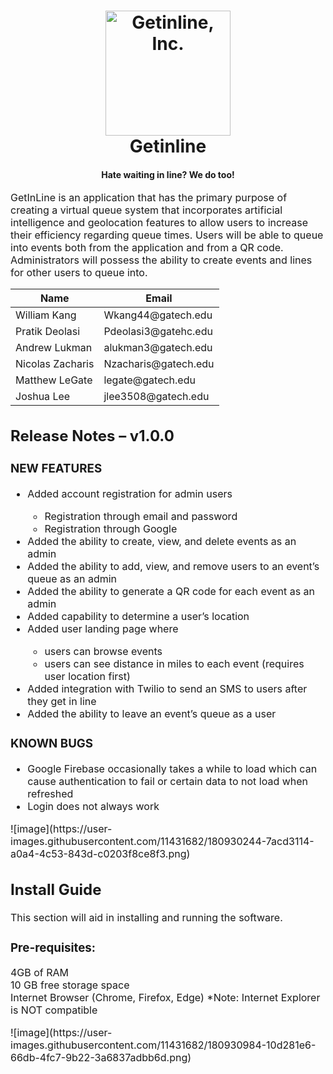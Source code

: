 <h1 align="center">
  <img src="https://s3.amazonaws.com/rebelbase-production-s3/user_uploads/projects/%7Bproject_id%7D/project-profile-logo-156edee0-83a1-3380-92ec-8dd9b00ef3d6.png?v=63708760069" alt="Getinline, Inc." width="200"></a>
  <br>
  Getinline
</h1>
<h4 align="center">Hate waiting in line? We do too!</h4>
<p><font size="3">
GetInLine is an application that has the primary purpose of creating a virtual queue system that incorporates artificial intelligence and geolocation features to allow users to increase their efficiency regarding queue times. Users will be able to queue into events both from the application and from a QR code. Administrators will possess the ability to create events and lines for other users to queue into.  </p>

<table align="center">
<thead>
  <tr>
    <th>Name</th>
    <th>Email</th>
  </tr>
</thead>
<tbody>
  <tr>
    <td>William Kang</td>
    <td>Wkang44@gatech.edu</td>
  </tr>
  <tr>
    <td>Pratik Deolasi</td>
    <td>Pdeolasi3@gatehc.edu</td>
  </tr>
  <tr>
    <td>Andrew Lukman</td>
    <td>alukman3@gatech.edu</td>
  </tr>
  <tr>
    <td>Nicolas Zacharis</td>
    <td>Nzacharis@gatech.edu</td>
  </tr>
  <tr>
    <td>Matthew LeGate</td>
    <td>legate@gatech.edu</td>
  </tr>
  <tr>
    <td>Joshua Lee</td>
    <td>jlee3508@gatech.edu</td>
  </tr>
</tbody>
</table>


<h2>Release Notes – v1.0.0</h2>

<h3>NEW FEATURES</h3>
<ul>
  <li>Added account registration for admin users</li>
  <ul>
    <li>Registration through email and password</li>
    <li>Registration through Google</li>
  </ul>
  <li>Added the ability to create, view, and delete events as an admin</li>
  <li>Added the ability to add, view, and remove users to an event’s queue as an admin</li>
  <li>Added the ability to generate a QR code for each event as an admin</li>
  <li>Added capability to determine a user’s location</li>
  <li>Added user landing page where</li>
  <ul>
    <li>users can browse events</li>
    <li>users can see distance in miles to each event (requires user location first)</li>
  </ul>
  <li>Added integration with Twilio to send an SMS to users after they get in line</li>
  <li>Added the ability to leave an event’s queue as a user</li>
</ul> 

<h3>KNOWN BUGS</h3>
<ul>
  <li>Google Firebase occasionally takes a while to load which can cause authentication to fail or certain data to not load when refreshed</li>
  <li>Login does not always work</li>
</ul>
![image](https://user-images.githubusercontent.com/11431682/180930244-7acd3114-a0a4-4c53-843d-c0203f8ce8f3.png)


<h2>Install Guide</h2>
<p>This section will aid in installing and running the software.</p>

<h3>Pre-requisites:</h3>
<p>
4GB of RAM<br>
10 GB free storage space<br>
Internet Browser (Chrome, Firefox, Edge) *Note: Internet Explorer is NOT compatible<br> 
</p>
![image](https://user-images.githubusercontent.com/11431682/180930984-10d281e6-66db-4fc7-9b22-3a6837adbb6d.png)
